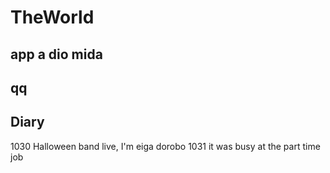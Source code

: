# TheWorld
 
## app a dio mida
## qq

## Diary
1030 Halloween band live, I'm eiga dorobo
1031 it was busy at the part time job
